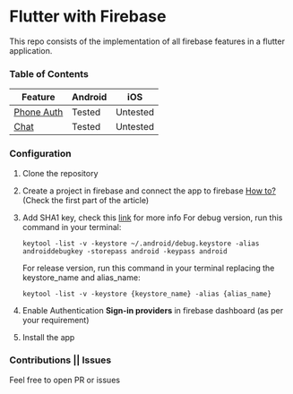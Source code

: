 # Flutter with Firebase

This repo consists of the implementation of all firebase features in a flutter application.

### Table of Contents

| Feature | Android | iOS |
|----------|-----------|------|
|[Phone Auth](/lib/firebase/auth/phone_auth/)| Tested | Untested |
|[Chat](/lib/chat/)| Tested | Untested |


### Configuration

1. Clone the repository
2. Create a project in firebase and connect the app to firebase [How to?](https://medium.com/@fayaz07/firebase-phone-auth-with-flutter-db7e934ef46f) (Check the first part of the article)
3. Add SHA1 key, check this [link](https://developers.google.com/android/guides/client-auth) for more info
    For debug version, run this command in your terminal:
    ```
    keytool -list -v -keystore ~/.android/debug.keystore -alias androiddebugkey -storepass android -keypass android
    ```

    For release version, run this command in your terminal replacing the keystore_name and alias_name:
    ```
    keytool -list -v -keystore {keystore_name} -alias {alias_name}
    ```
4. Enable Authentication **Sign-in providers** in firebase dashboard (as per your requirement)
5. Install the app




### Contributions || Issues
Feel free to open PR or issues